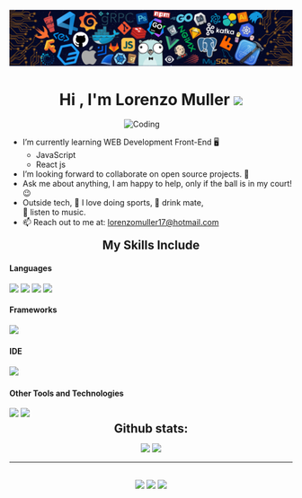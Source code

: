 ![Aditya Kanoi Banner](https://github.com/Adityakanoi2001/ASK/blob/28411921ee8f932e339cff3cf15830aa865eeff4/assets/header.png)
<h1 align="center"><b>Hi , I'm Lorenzo Muller </b><img src="https://media.giphy.com/media/hvRJCLFzcasrR4ia7z/giphy.gif" width="35"></h1>

<img align="right" alt="Coding" width="300" src="https://i.pinimg.com/originals/81/17/8b/81178b47a8598f0c81c4799f2cdd4057.gif"><br>
- I’m currently learning WEB Development Front-End 🖥️
  - JavaScript
  - React js
- I’m looking forward to collaborate on open source projects. 👯
- Ask me about anything, I am happy to help, only if the ball is in my court!😉<br>
- Outside tech, 🏉 I love doing sports, 🧉 drink mate,<br>
🎵 listen to music.
- 📫 Reach out to me at: <a href="lorenzomuller17@hotmail.com">lorenzomuller17@hotmail.com</a>

<h2  align="center" style="margin: 5px 10px;">My Skills Include</h2>

<h4> Languages </h4>
<span> 
  <img src="https://img.shields.io/badge/HTML5-E34F26?style=for-the-badge&logo=html5&logoColor=white">
  <img src="https://img.shields.io/badge/CSS3-1572B6?style=for-the-badge&logo=css3&logoColor=white">
  <img src="https://img.shields.io/badge/JavaScript-F7DF1E?style=for-the-badge&logo=javascript&logoColor=black">
  <img src="https://img.shields.io/badge/SASS-hotpink.svg?style=for-the-badge&logo=SASS&logoColor=white">
</span>

<h4> Frameworks </h4>
<span>
  <img src="https://img.shields.io/badge/Bootstrap-563D7C?style=for-the-badge&logo=bootstrap&logoColor=white">
</span>

<h4> IDE </h4>
<span>
<img src="https://img.shields.io/badge/Visual_Studio_Code-0078D4?style=for-the-badge&logo=visual%20studio%20code&logoColor=white">


<h4> Other Tools and Technologies </h4>
<span>
  <img src="https://img.shields.io/badge/Git-F05032?style=for-the-badge&logo=git&logoColor=white">
  <img src="https://img.shields.io/badge/github-%23121011.svg?style=for-the-badge&logo=github&logoColor=white">

</span>

<div align="center">
<h2 align="center" style="margin: 5px 10px;">Github stats:</h2> 

[![](https://github-readme-stats.vercel.app/api?username=LMuller17&show_icons=true&theme=tokyonight&hide_border=true&locale=en)](https://github.com/LMuller17)
[![](https://github-readme-streak-stats.herokuapp.com/?user=LMuller17&theme=material-palenight)](https://github.com/LMuller17)
</div>







    

<hr>
<p align="center">
<br>	
<a target="_blank" href="https://www.linkedin.com/in/lorenzo-muller/"><img src="https://img.shields.io/badge/-LinkedIn-0077B5?style=for-the-badge&logo=Linkedin&logoColor=white"></img></a>
<a target="_blank" href="lorenzomuller17@hotmail.com"><img src="https://img.shields.io/badge/-Gmail-D14836?style=for-the-badge&logo=Gmail&logoColor=white"></img></a>
<a target="_blank" href="https://www.instagram.com/lorenzo.muller17/"><img src="https://img.shields.io/badge/Instagram-%23E4405F.svg?style=for-the-badge&logo=Instagram&logoColor=white"></img></a>
<br>
</p>
